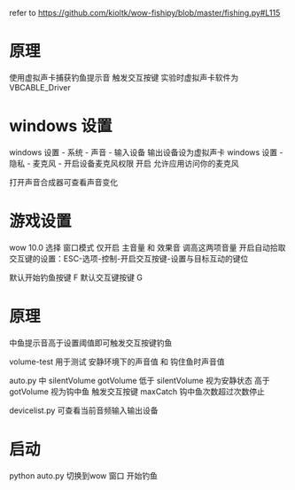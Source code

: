 refer to https://github.com/kioltk/wow-fishipy/blob/master/fishing.py#L115

<h1>原理</h1>
使用虚拟声卡捕获钓鱼提示音 触发交互按键
实验时虚拟声卡软件为 VBCABLE_Driver


<h1>windows 设置</h1>
windows 设置 - 系统 - 声音 - 输入设备 输出设备设为虚拟声卡
windows 设置 - 隐私 - 麦克风 - 开启设备麦克风权限 开启 允许应用访问你的麦克风

打开声音合成器可查看声音变化


<h1>游戏设置</h1>
wow 10.0
选择 窗口模式
仅开启 主音量 和 效果音 调高这两项音量
开启自动拾取
交互键的设置：ESC-选项-控制-开启交互按键-设置与目标互动的键位

默认开始钓鱼按键 F
默认交互键按键 G

<h1>原理</h1>
中鱼提示音高于设置阈值即可触发交互按键钓鱼

volume-test 用于测试 安静环境下的声音值 和  钩住鱼时声音值
 
auto.py 中 silentVolume  gotVolume
低于 silentVolume 视为安静状态
高于 gotVolume 视为钩中鱼 触发交互按键
maxCatch 钩中鱼次数超过次数停止

devicelist.py 可查看当前音频输入输出设备

<h1>启动</h1>
python auto.py
切换到wow 窗口 开始钓鱼